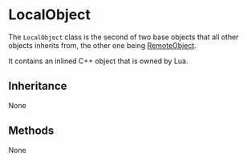 # LocalObject

The `LocalObject` class is the second of two base objects that all other objects inherits from, the other one being [RemoteObject](./remoteobject.md).

It contains an inlined C++ object that is owned by Lua.

## Inheritance
None

## Methods
None
